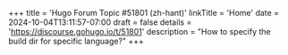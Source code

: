 +++
title = 'Hugo Forum Topic #51801 (zh-hant)'
linkTitle = 'Home'
date = 2024-10-04T13:11:57-07:00
draft = false
details = 'https://discourse.gohugo.io/t/51801'
description = "How to specify the build dir for specific language?"
+++
